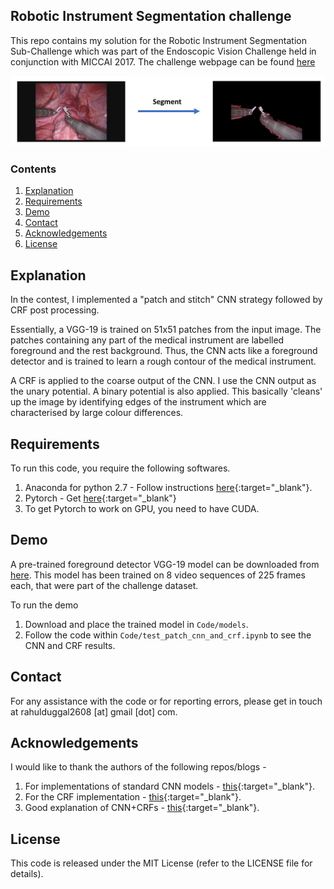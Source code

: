 
## Robotic Instrument Segmentation challenge

This repo contains my solution for the Robotic Instrument Segmentation Sub-Challenge which was part of the Endoscopic Vision Challenge held in conjunction with MICCAI 2017. The challenge webpage can be found [here](https://endovissub2017-roboticinstrumentsegmentation.grand-challenge.org/)

![Fig 1. An illustration of the binary segmentation task segmentation.](demo.png)

### Contents
1. [Explanation](#explanation)
2. [Requirements](requirements)
3. [Demo](#demo)
4. [Contact](#contact)
5. [Acknowledgements](#acknowledgements)
6. [License](#license)


## Explanation 
In the contest, I implemented a "patch and stitch" CNN strategy followed by CRF post processing.

Essentially, a VGG-19 is trained on 51x51 patches from the input image. The patches containing any part of the medical instrument are labelled foreground and the rest background. Thus, the CNN acts like a foreground detector and is trained to learn a rough contour of the medical instrument.

A CRF is applied to the coarse output of the CNN. I use the CNN output as the unary potential. A binary potential is also applied. This basically 'cleans' up the image by identifying edges of the instrument which are characterised by large colour differences.

## Requirements
To run this code, you require the following softwares.
1. Anaconda for python 2.7 - Follow instructions [here](https://docs.continuum.io/anaconda/install/){:target="_blank"}.
2. Pytorch - Get [here](http://pytorch.org/){:target="_blank"}
3. To get Pytorch to work on GPU, you need to have CUDA.

## Demo

A pre-trained foreground detector VGG-19 model can be downloaded from [here](https://drive.google.com/file/d/0B7oMEdOD2EhCQTljcldtWXNLaTg/view?usp=sharing). This model has been trained on  8 video sequences of 225 frames each, that were part of the challenge dataset.

To run the demo

1. Download and place the trained model in `Code/models`.
2. Follow the code within `Code/test_patch_cnn_and_crf.ipynb` to see the CNN and CRF results.

## Contact

For any assistance with the code or for reporting errors, please get in touch at rahulduggal2608 [at] gmail [dot] com.

## Acknowledgements
I would like to thank the authors of the following repos/blogs -
1. For implementations of standard CNN models - [this](https://github.com/kuangliu/pytorch-cifar){:target="_blank"}.
2. For the CRF implementation - [this](http://www2.warwick.ac.uk/fac/sci/dcs/research/tia/software/sntoolbox/){:target="_blank"}.
3. Good explanation of CNN+CRFs - [this](http://warmspringwinds.github.io/tensorflow/tf-slim/2016/12/18/image-segmentation-with-tensorflow-using-cnns-and-conditional-random-fields/){:target="_blank"}.

## License
This code is released under the MIT License (refer to the LICENSE file for details).

